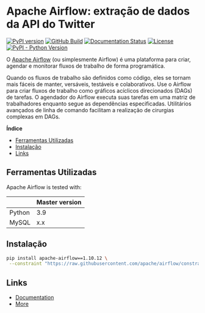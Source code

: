 # Apache Airflow: extração de dados da API do Twitter 

[![PyPI version](https://badge.fury.io/py/apache-airflow.svg)](https://badge.fury.io/py/apache-airflow)
[![GitHub Build](https://github.com/apache/airflow/workflows/CI%20Build/badge.svg)](https://github.com/apache/airflow/actions)
[![Documentation Status](https://readthedocs.org/projects/airflow/badge/?version=latest)](https://airflow.readthedocs.io/en/latest/?badge=latest)
[![License](http://img.shields.io/:license-Apache%202-blue.svg)](http://www.apache.org/licenses/LICENSE-2.0.txt)
[![PyPI - Python Version](https://img.shields.io/pypi/pyversions/apache-airflow.svg)](https://pypi.org/project/apache-airflow/)


O [Apache Airflow](https://airflow.apache.org/docs/stable/) (ou simplesmente Airflow) é uma plataforma para criar, agendar e monitorar fluxos de trabalho de forma programática.

Quando os fluxos de trabalho são definidos como código, eles se tornam mais fáceis de manter, versáveis, testáveis e colaborativos.
Use o Airflow para criar fluxos de trabalho como gráficos acíclicos direcionados (DAGs) de tarefas. O agendador do Airflow executa suas tarefas em uma matriz de trabalhadores enquanto segue as dependências especificadas. Utilitários avançados de linha de comando facilitam a realização de cirurgias complexas em DAGs.

<!-- START doctoc generated TOC please keep comment here to allow auto update -->
<!-- DON'T EDIT THIS SECTION, INSTEAD RE-RUN doctoc TO UPDATE -->
**Índice**

- [Ferramentas Utilizadas](#ferramentas-utilizadas)
- [Instalação](#instalação)
- [Links](#links)

<!-- END doctoc generated TOC please keep comment here to allow auto update -->

## Ferramentas Utilizadas
Apache Airflow is tested with:

|              | Master version |
| ------------ | -------------- |
| Python       | 3.9            |
| MySQL        | x.x            |

## Instalação

```bash
pip install apache-airflow==1.10.12 \
 --constraint "https://raw.githubusercontent.com/apache/airflow/constraints-1.10.12/constraints-3.7.txt"
```


## Links

- [Documentation](https://airflow.apache.org/docs/stable/)
- [More](https://cwiki.apache.org/confluence/display/AIRFLOW/Airflow+Links)
